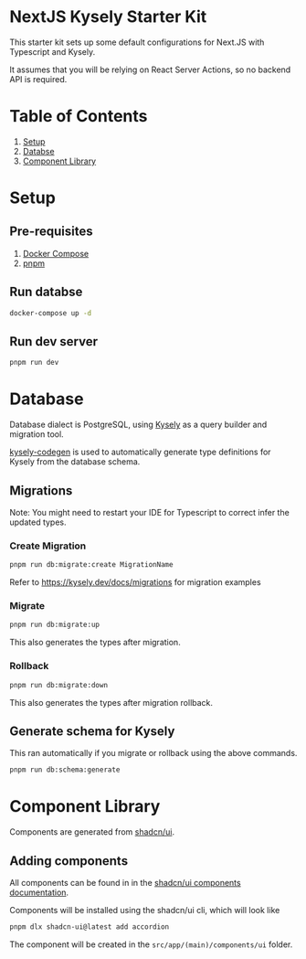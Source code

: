 # NextJS Kysely Starter Kit

This starter kit sets up some default configurations for Next.JS with Typescript and Kysely.

It assumes that you will be relying on React Server Actions, so no backend API is required.

# Table of Contents

1. [Setup](#setup)
1. [Databse](#database)
1. [Component Library](#component-library)

# Setup

## Pre-requisites

1. [Docker Compose](https://docs.docker.com/compose/)
1. [pnpm](https://pnpm.io/)

## Run databse

```sh
docker-compose up -d
```

## Run dev server

```sh
pnpm run dev
```

# Database

Database dialect is PostgreSQL, using [Kysely](https://kysely.dev/) as a query builder and migration tool.

[kysely-codegen](https://github.com/RobinBlomberg/kysely-codegen) is used to automatically generate type definitions for Kysely from the database schema.

## Migrations

Note: You might need to restart your IDE for Typescript to correct infer the updated types.

### Create Migration

```sh
pnpm run db:migrate:create MigrationName
```

Refer to https://kysely.dev/docs/migrations for migration examples

### Migrate

```sh
pnpm run db:migrate:up
```

This also generates the types after migration.

### Rollback

```sh
pnpm run db:migrate:down
```

This also generates the types after migration rollback.

## Generate schema for Kysely

This ran automatically if you migrate or rollback using the above commands.

```sh
pnpm run db:schema:generate
```

# Component Library

Components are generated from [shadcn/ui](https://ui.shadcn.com/).

## Adding components

All components can be found in in the [shadcn/ui components documentation](https://ui.shadcn.com/docs/components/accordion).

Components will be installed using the shadcn/ui cli, which will look like

```sh
pnpm dlx shadcn-ui@latest add accordion
```

The component will be created in the `src/app/(main)/components/ui` folder.
